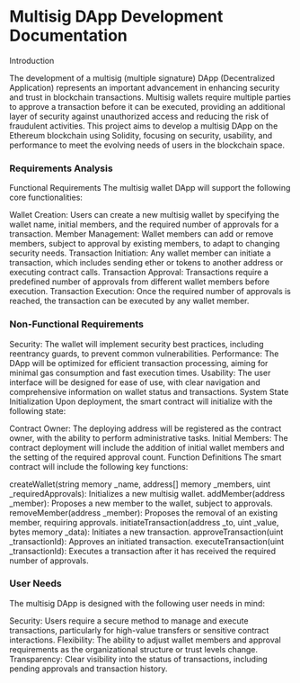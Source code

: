 # Multisig DApp Development Documentation
Introduction

The development of a multisig (multiple signature) DApp (Decentralized Application) represents an important advancement in enhancing security and trust in blockchain transactions. Multisig wallets require multiple parties to approve a transaction before it can be executed, providing an additional layer of security against unauthorized access and reducing the risk of fraudulent activities. This project aims to develop a multisig DApp on the Ethereum blockchain using Solidity, focusing on security, usability, and performance to meet the evolving needs of users in the blockchain space.

### Requirements Analysis
Functional Requirements
The multisig wallet DApp will support the following core functionalities:

Wallet Creation: Users can create a new multisig wallet by specifying the wallet name, initial members, and the required number of approvals for a transaction.
Member Management: Wallet members can add or remove members, subject to approval by existing members, to adapt to changing security needs.
Transaction Initiation: Any wallet member can initiate a transaction, which includes sending ether or tokens to another address or executing contract calls.
Transaction Approval: Transactions require a predefined number of approvals from different wallet members before execution.
Transaction Execution: Once the required number of approvals is reached, the transaction can be executed by any wallet member.

### Non-Functional Requirements
Security: The wallet will implement security best practices, including reentrancy guards, to prevent common vulnerabilities.
Performance: The DApp will be optimized for efficient transaction processing, aiming for minimal gas consumption and fast execution times.
Usability: The user interface will be designed for ease of use, with clear navigation and comprehensive information on wallet status and transactions.
System State Initialization
Upon deployment, the smart contract will initialize with the following state:

Contract Owner: The deploying address will be registered as the contract owner, with the ability to perform administrative tasks.
Initial Members: The contract deployment will include the addition of initial wallet members and the setting of the required approval count.
Function Definitions
The smart contract will include the following key functions:

createWallet(string memory \_name, address[] memory \_members, uint \_requiredApprovals): Initializes a new multisig wallet.
addMember(address \_member): Proposes a new member to the wallet, subject to approvals.
removeMember(address \_member): Proposes the removal of an existing member, requiring approvals.
initiateTransaction(address \_to, uint \_value, bytes memory \_data): Initiates a new transaction.
approveTransaction(uint \_transactionId): Approves an initiated transaction.
executeTransaction(uint \_transactionId): Executes a transaction after it has received the required number of approvals.

### User Needs
The multisig DApp is designed with the following user needs in mind:

Security: Users require a secure method to manage and execute transactions, particularly for high-value transfers or sensitive contract interactions.
Flexibility: The ability to adjust wallet members and approval requirements as the organizational structure or trust levels change.
Transparency: Clear visibility into the status of transactions, including pending approvals and transaction history.
